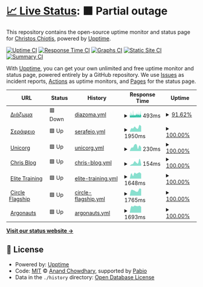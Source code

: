 # [📈 Live Status](https://chiotis.github.io/upptime): <!--live status--> **🟧 Partial outage**

This repository contains the open-source uptime monitor and status page for [Christos Chiotis](https://elegrad.com), powered by [Upptime](https://github.com/upptime/upptime).

[![Uptime CI](https://github.com/chiotis/upptime/workflows/Uptime%20CI/badge.svg)](https://github.com/chiotis/upptime/actions?query=workflow%3A%22Uptime+CI%22)
[![Response Time CI](https://github.com/chiotis/upptime/workflows/Response%20Time%20CI/badge.svg)](https://github.com/chiotis/upptime/actions?query=workflow%3A%22Response+Time+CI%22)
[![Graphs CI](https://github.com/chiotis/upptime/workflows/Graphs%20CI/badge.svg)](https://github.com/chiotis/upptime/actions?query=workflow%3A%22Graphs+CI%22)
[![Static Site CI](https://github.com/chiotis/upptime/workflows/Static%20Site%20CI/badge.svg)](https://github.com/chiotis/upptime/actions?query=workflow%3A%22Static+Site+CI%22)
[![Summary CI](https://github.com/chiotis/upptime/workflows/Summary%20CI/badge.svg)](https://github.com/chiotis/upptime/actions?query=workflow%3A%22Summary+CI%22)

With [Upptime](https://upptime.js.org), you can get your own unlimited and free uptime monitor and status page, powered entirely by a GitHub repository. We use [Issues](https://github.com/chiotis/upptime/issues) as incident reports, [Actions](https://github.com/chiotis/upptime/actions) as uptime monitors, and [Pages](https://chiotis.github.io/upptime) for the status page.

<!--start: status pages-->
<!-- This summary is generated by Upptime (https://github.com/upptime/upptime) -->
<!-- Do not edit this manually, your changes will be overwritten -->
<!-- prettier-ignore -->
| URL | Status | History | Response Time | Uptime |
| --- | ------ | ------- | ------------- | ------ |
| <img alt="" src="https://icons.duckduckgo.com/ip3/diazoma.gr.ico" height="13"> [Διάζωμα](https://diazoma.gr) | 🟥 Down | [diazoma.yml](https://github.com/chiotis/upptime/commits/HEAD/history/diazoma.yml) | <details><summary><img alt="Response time graph" src="./graphs/diazoma/response-time-week.png" height="20"> 493ms</summary><br><a href="https://chiotis.github.io/upptime/history/diazoma"><img alt="Response time 520" src="https://img.shields.io/endpoint?url=https%3A%2F%2Fraw.githubusercontent.com%2Fchiotis%2Fupptime%2FHEAD%2Fapi%2Fdiazoma%2Fresponse-time.json"></a><br><a href="https://chiotis.github.io/upptime/history/diazoma"><img alt="24-hour response time 492" src="https://img.shields.io/endpoint?url=https%3A%2F%2Fraw.githubusercontent.com%2Fchiotis%2Fupptime%2FHEAD%2Fapi%2Fdiazoma%2Fresponse-time-day.json"></a><br><a href="https://chiotis.github.io/upptime/history/diazoma"><img alt="7-day response time 493" src="https://img.shields.io/endpoint?url=https%3A%2F%2Fraw.githubusercontent.com%2Fchiotis%2Fupptime%2FHEAD%2Fapi%2Fdiazoma%2Fresponse-time-week.json"></a><br><a href="https://chiotis.github.io/upptime/history/diazoma"><img alt="30-day response time 482" src="https://img.shields.io/endpoint?url=https%3A%2F%2Fraw.githubusercontent.com%2Fchiotis%2Fupptime%2FHEAD%2Fapi%2Fdiazoma%2Fresponse-time-month.json"></a><br><a href="https://chiotis.github.io/upptime/history/diazoma"><img alt="1-year response time 520" src="https://img.shields.io/endpoint?url=https%3A%2F%2Fraw.githubusercontent.com%2Fchiotis%2Fupptime%2FHEAD%2Fapi%2Fdiazoma%2Fresponse-time-year.json"></a></details> | <details><summary><a href="https://chiotis.github.io/upptime/history/diazoma">91.62%</a></summary><a href="https://chiotis.github.io/upptime/history/diazoma"><img alt="All-time uptime 98.60%" src="https://img.shields.io/endpoint?url=https%3A%2F%2Fraw.githubusercontent.com%2Fchiotis%2Fupptime%2FHEAD%2Fapi%2Fdiazoma%2Fuptime.json"></a><br><a href="https://chiotis.github.io/upptime/history/diazoma"><img alt="24-hour uptime 95.24%" src="https://img.shields.io/endpoint?url=https%3A%2F%2Fraw.githubusercontent.com%2Fchiotis%2Fupptime%2FHEAD%2Fapi%2Fdiazoma%2Fuptime-day.json"></a><br><a href="https://chiotis.github.io/upptime/history/diazoma"><img alt="7-day uptime 91.62%" src="https://img.shields.io/endpoint?url=https%3A%2F%2Fraw.githubusercontent.com%2Fchiotis%2Fupptime%2FHEAD%2Fapi%2Fdiazoma%2Fuptime-week.json"></a><br><a href="https://chiotis.github.io/upptime/history/diazoma"><img alt="30-day uptime 92.91%" src="https://img.shields.io/endpoint?url=https%3A%2F%2Fraw.githubusercontent.com%2Fchiotis%2Fupptime%2FHEAD%2Fapi%2Fdiazoma%2Fuptime-month.json"></a><br><a href="https://chiotis.github.io/upptime/history/diazoma"><img alt="1-year uptime 98.60%" src="https://img.shields.io/endpoint?url=https%3A%2F%2Fraw.githubusercontent.com%2Fchiotis%2Fupptime%2FHEAD%2Fapi%2Fdiazoma%2Fuptime-year.json"></a></details>
| <img alt="" src="https://icons.duckduckgo.com/ip3/serafio.gr.ico" height="13"> [Σεράφειο](https://serafio.gr) | 🟩 Up | [serafeio.yml](https://github.com/chiotis/upptime/commits/HEAD/history/serafeio.yml) | <details><summary><img alt="Response time graph" src="./graphs/serafeio/response-time-week.png" height="20"> 1950ms</summary><br><a href="https://chiotis.github.io/upptime/history/serafeio"><img alt="Response time 1802" src="https://img.shields.io/endpoint?url=https%3A%2F%2Fraw.githubusercontent.com%2Fchiotis%2Fupptime%2FHEAD%2Fapi%2Fserafeio%2Fresponse-time.json"></a><br><a href="https://chiotis.github.io/upptime/history/serafeio"><img alt="24-hour response time 2477" src="https://img.shields.io/endpoint?url=https%3A%2F%2Fraw.githubusercontent.com%2Fchiotis%2Fupptime%2FHEAD%2Fapi%2Fserafeio%2Fresponse-time-day.json"></a><br><a href="https://chiotis.github.io/upptime/history/serafeio"><img alt="7-day response time 1950" src="https://img.shields.io/endpoint?url=https%3A%2F%2Fraw.githubusercontent.com%2Fchiotis%2Fupptime%2FHEAD%2Fapi%2Fserafeio%2Fresponse-time-week.json"></a><br><a href="https://chiotis.github.io/upptime/history/serafeio"><img alt="30-day response time 1880" src="https://img.shields.io/endpoint?url=https%3A%2F%2Fraw.githubusercontent.com%2Fchiotis%2Fupptime%2FHEAD%2Fapi%2Fserafeio%2Fresponse-time-month.json"></a><br><a href="https://chiotis.github.io/upptime/history/serafeio"><img alt="1-year response time 1802" src="https://img.shields.io/endpoint?url=https%3A%2F%2Fraw.githubusercontent.com%2Fchiotis%2Fupptime%2FHEAD%2Fapi%2Fserafeio%2Fresponse-time-year.json"></a></details> | <details><summary><a href="https://chiotis.github.io/upptime/history/serafeio">100.00%</a></summary><a href="https://chiotis.github.io/upptime/history/serafeio"><img alt="All-time uptime 99.95%" src="https://img.shields.io/endpoint?url=https%3A%2F%2Fraw.githubusercontent.com%2Fchiotis%2Fupptime%2FHEAD%2Fapi%2Fserafeio%2Fuptime.json"></a><br><a href="https://chiotis.github.io/upptime/history/serafeio"><img alt="24-hour uptime 100.00%" src="https://img.shields.io/endpoint?url=https%3A%2F%2Fraw.githubusercontent.com%2Fchiotis%2Fupptime%2FHEAD%2Fapi%2Fserafeio%2Fuptime-day.json"></a><br><a href="https://chiotis.github.io/upptime/history/serafeio"><img alt="7-day uptime 100.00%" src="https://img.shields.io/endpoint?url=https%3A%2F%2Fraw.githubusercontent.com%2Fchiotis%2Fupptime%2FHEAD%2Fapi%2Fserafeio%2Fuptime-week.json"></a><br><a href="https://chiotis.github.io/upptime/history/serafeio"><img alt="30-day uptime 100.00%" src="https://img.shields.io/endpoint?url=https%3A%2F%2Fraw.githubusercontent.com%2Fchiotis%2Fupptime%2FHEAD%2Fapi%2Fserafeio%2Fuptime-month.json"></a><br><a href="https://chiotis.github.io/upptime/history/serafeio"><img alt="1-year uptime 99.95%" src="https://img.shields.io/endpoint?url=https%3A%2F%2Fraw.githubusercontent.com%2Fchiotis%2Fupptime%2FHEAD%2Fapi%2Fserafeio%2Fuptime-year.json"></a></details>
| <img alt="" src="https://icons.duckduckgo.com/ip3/unicorg.gr.ico" height="13"> [Unicorg](https://unicorg.gr) | 🟩 Up | [unicorg.yml](https://github.com/chiotis/upptime/commits/HEAD/history/unicorg.yml) | <details><summary><img alt="Response time graph" src="./graphs/unicorg/response-time-week.png" height="20"> 230ms</summary><br><a href="https://chiotis.github.io/upptime/history/unicorg"><img alt="Response time 255" src="https://img.shields.io/endpoint?url=https%3A%2F%2Fraw.githubusercontent.com%2Fchiotis%2Fupptime%2FHEAD%2Fapi%2Funicorg%2Fresponse-time.json"></a><br><a href="https://chiotis.github.io/upptime/history/unicorg"><img alt="24-hour response time 178" src="https://img.shields.io/endpoint?url=https%3A%2F%2Fraw.githubusercontent.com%2Fchiotis%2Fupptime%2FHEAD%2Fapi%2Funicorg%2Fresponse-time-day.json"></a><br><a href="https://chiotis.github.io/upptime/history/unicorg"><img alt="7-day response time 230" src="https://img.shields.io/endpoint?url=https%3A%2F%2Fraw.githubusercontent.com%2Fchiotis%2Fupptime%2FHEAD%2Fapi%2Funicorg%2Fresponse-time-week.json"></a><br><a href="https://chiotis.github.io/upptime/history/unicorg"><img alt="30-day response time 253" src="https://img.shields.io/endpoint?url=https%3A%2F%2Fraw.githubusercontent.com%2Fchiotis%2Fupptime%2FHEAD%2Fapi%2Funicorg%2Fresponse-time-month.json"></a><br><a href="https://chiotis.github.io/upptime/history/unicorg"><img alt="1-year response time 255" src="https://img.shields.io/endpoint?url=https%3A%2F%2Fraw.githubusercontent.com%2Fchiotis%2Fupptime%2FHEAD%2Fapi%2Funicorg%2Fresponse-time-year.json"></a></details> | <details><summary><a href="https://chiotis.github.io/upptime/history/unicorg">100.00%</a></summary><a href="https://chiotis.github.io/upptime/history/unicorg"><img alt="All-time uptime 100.00%" src="https://img.shields.io/endpoint?url=https%3A%2F%2Fraw.githubusercontent.com%2Fchiotis%2Fupptime%2FHEAD%2Fapi%2Funicorg%2Fuptime.json"></a><br><a href="https://chiotis.github.io/upptime/history/unicorg"><img alt="24-hour uptime 100.00%" src="https://img.shields.io/endpoint?url=https%3A%2F%2Fraw.githubusercontent.com%2Fchiotis%2Fupptime%2FHEAD%2Fapi%2Funicorg%2Fuptime-day.json"></a><br><a href="https://chiotis.github.io/upptime/history/unicorg"><img alt="7-day uptime 100.00%" src="https://img.shields.io/endpoint?url=https%3A%2F%2Fraw.githubusercontent.com%2Fchiotis%2Fupptime%2FHEAD%2Fapi%2Funicorg%2Fuptime-week.json"></a><br><a href="https://chiotis.github.io/upptime/history/unicorg"><img alt="30-day uptime 100.00%" src="https://img.shields.io/endpoint?url=https%3A%2F%2Fraw.githubusercontent.com%2Fchiotis%2Fupptime%2FHEAD%2Fapi%2Funicorg%2Fuptime-month.json"></a><br><a href="https://chiotis.github.io/upptime/history/unicorg"><img alt="1-year uptime 100.00%" src="https://img.shields.io/endpoint?url=https%3A%2F%2Fraw.githubusercontent.com%2Fchiotis%2Fupptime%2FHEAD%2Fapi%2Funicorg%2Fuptime-year.json"></a></details>
| <img alt="" src="https://icons.duckduckgo.com/ip3/chiotis.eu.ico" height="13"> [Chris Blog](https://chiotis.eu) | 🟩 Up | [chris-blog.yml](https://github.com/chiotis/upptime/commits/HEAD/history/chris-blog.yml) | <details><summary><img alt="Response time graph" src="./graphs/chris-blog/response-time-week.png" height="20"> 154ms</summary><br><a href="https://chiotis.github.io/upptime/history/chris-blog"><img alt="Response time 187" src="https://img.shields.io/endpoint?url=https%3A%2F%2Fraw.githubusercontent.com%2Fchiotis%2Fupptime%2FHEAD%2Fapi%2Fchris-blog%2Fresponse-time.json"></a><br><a href="https://chiotis.github.io/upptime/history/chris-blog"><img alt="24-hour response time 63" src="https://img.shields.io/endpoint?url=https%3A%2F%2Fraw.githubusercontent.com%2Fchiotis%2Fupptime%2FHEAD%2Fapi%2Fchris-blog%2Fresponse-time-day.json"></a><br><a href="https://chiotis.github.io/upptime/history/chris-blog"><img alt="7-day response time 154" src="https://img.shields.io/endpoint?url=https%3A%2F%2Fraw.githubusercontent.com%2Fchiotis%2Fupptime%2FHEAD%2Fapi%2Fchris-blog%2Fresponse-time-week.json"></a><br><a href="https://chiotis.github.io/upptime/history/chris-blog"><img alt="30-day response time 192" src="https://img.shields.io/endpoint?url=https%3A%2F%2Fraw.githubusercontent.com%2Fchiotis%2Fupptime%2FHEAD%2Fapi%2Fchris-blog%2Fresponse-time-month.json"></a><br><a href="https://chiotis.github.io/upptime/history/chris-blog"><img alt="1-year response time 187" src="https://img.shields.io/endpoint?url=https%3A%2F%2Fraw.githubusercontent.com%2Fchiotis%2Fupptime%2FHEAD%2Fapi%2Fchris-blog%2Fresponse-time-year.json"></a></details> | <details><summary><a href="https://chiotis.github.io/upptime/history/chris-blog">100.00%</a></summary><a href="https://chiotis.github.io/upptime/history/chris-blog"><img alt="All-time uptime 100.00%" src="https://img.shields.io/endpoint?url=https%3A%2F%2Fraw.githubusercontent.com%2Fchiotis%2Fupptime%2FHEAD%2Fapi%2Fchris-blog%2Fuptime.json"></a><br><a href="https://chiotis.github.io/upptime/history/chris-blog"><img alt="24-hour uptime 100.00%" src="https://img.shields.io/endpoint?url=https%3A%2F%2Fraw.githubusercontent.com%2Fchiotis%2Fupptime%2FHEAD%2Fapi%2Fchris-blog%2Fuptime-day.json"></a><br><a href="https://chiotis.github.io/upptime/history/chris-blog"><img alt="7-day uptime 100.00%" src="https://img.shields.io/endpoint?url=https%3A%2F%2Fraw.githubusercontent.com%2Fchiotis%2Fupptime%2FHEAD%2Fapi%2Fchris-blog%2Fuptime-week.json"></a><br><a href="https://chiotis.github.io/upptime/history/chris-blog"><img alt="30-day uptime 100.00%" src="https://img.shields.io/endpoint?url=https%3A%2F%2Fraw.githubusercontent.com%2Fchiotis%2Fupptime%2FHEAD%2Fapi%2Fchris-blog%2Fuptime-month.json"></a><br><a href="https://chiotis.github.io/upptime/history/chris-blog"><img alt="1-year uptime 100.00%" src="https://img.shields.io/endpoint?url=https%3A%2F%2Fraw.githubusercontent.com%2Fchiotis%2Fupptime%2FHEAD%2Fapi%2Fchris-blog%2Fuptime-year.json"></a></details>
| <img alt="" src="https://icons.duckduckgo.com/ip3/elitetraining.gr.ico" height="13"> [Elite Training](https://elitetraining.gr) | 🟩 Up | [elite-training.yml](https://github.com/chiotis/upptime/commits/HEAD/history/elite-training.yml) | <details><summary><img alt="Response time graph" src="./graphs/elite-training/response-time-week.png" height="20"> 1648ms</summary><br><a href="https://chiotis.github.io/upptime/history/elite-training"><img alt="Response time 1616" src="https://img.shields.io/endpoint?url=https%3A%2F%2Fraw.githubusercontent.com%2Fchiotis%2Fupptime%2FHEAD%2Fapi%2Felite-training%2Fresponse-time.json"></a><br><a href="https://chiotis.github.io/upptime/history/elite-training"><img alt="24-hour response time 1608" src="https://img.shields.io/endpoint?url=https%3A%2F%2Fraw.githubusercontent.com%2Fchiotis%2Fupptime%2FHEAD%2Fapi%2Felite-training%2Fresponse-time-day.json"></a><br><a href="https://chiotis.github.io/upptime/history/elite-training"><img alt="7-day response time 1648" src="https://img.shields.io/endpoint?url=https%3A%2F%2Fraw.githubusercontent.com%2Fchiotis%2Fupptime%2FHEAD%2Fapi%2Felite-training%2Fresponse-time-week.json"></a><br><a href="https://chiotis.github.io/upptime/history/elite-training"><img alt="30-day response time 1528" src="https://img.shields.io/endpoint?url=https%3A%2F%2Fraw.githubusercontent.com%2Fchiotis%2Fupptime%2FHEAD%2Fapi%2Felite-training%2Fresponse-time-month.json"></a><br><a href="https://chiotis.github.io/upptime/history/elite-training"><img alt="1-year response time 1616" src="https://img.shields.io/endpoint?url=https%3A%2F%2Fraw.githubusercontent.com%2Fchiotis%2Fupptime%2FHEAD%2Fapi%2Felite-training%2Fresponse-time-year.json"></a></details> | <details><summary><a href="https://chiotis.github.io/upptime/history/elite-training">100.00%</a></summary><a href="https://chiotis.github.io/upptime/history/elite-training"><img alt="All-time uptime 100.00%" src="https://img.shields.io/endpoint?url=https%3A%2F%2Fraw.githubusercontent.com%2Fchiotis%2Fupptime%2FHEAD%2Fapi%2Felite-training%2Fuptime.json"></a><br><a href="https://chiotis.github.io/upptime/history/elite-training"><img alt="24-hour uptime 100.00%" src="https://img.shields.io/endpoint?url=https%3A%2F%2Fraw.githubusercontent.com%2Fchiotis%2Fupptime%2FHEAD%2Fapi%2Felite-training%2Fuptime-day.json"></a><br><a href="https://chiotis.github.io/upptime/history/elite-training"><img alt="7-day uptime 100.00%" src="https://img.shields.io/endpoint?url=https%3A%2F%2Fraw.githubusercontent.com%2Fchiotis%2Fupptime%2FHEAD%2Fapi%2Felite-training%2Fuptime-week.json"></a><br><a href="https://chiotis.github.io/upptime/history/elite-training"><img alt="30-day uptime 100.00%" src="https://img.shields.io/endpoint?url=https%3A%2F%2Fraw.githubusercontent.com%2Fchiotis%2Fupptime%2FHEAD%2Fapi%2Felite-training%2Fuptime-month.json"></a><br><a href="https://chiotis.github.io/upptime/history/elite-training"><img alt="1-year uptime 100.00%" src="https://img.shields.io/endpoint?url=https%3A%2F%2Fraw.githubusercontent.com%2Fchiotis%2Fupptime%2FHEAD%2Fapi%2Felite-training%2Fuptime-year.json"></a></details>
| <img alt="" src="https://icons.duckduckgo.com/ip3/circle-flagship.eu.ico" height="13"> [Circle Flagship](https://circle-flagship.eu) | 🟩 Up | [circle-flagship.yml](https://github.com/chiotis/upptime/commits/HEAD/history/circle-flagship.yml) | <details><summary><img alt="Response time graph" src="./graphs/circle-flagship/response-time-week.png" height="20"> 1765ms</summary><br><a href="https://chiotis.github.io/upptime/history/circle-flagship"><img alt="Response time 1322" src="https://img.shields.io/endpoint?url=https%3A%2F%2Fraw.githubusercontent.com%2Fchiotis%2Fupptime%2FHEAD%2Fapi%2Fcircle-flagship%2Fresponse-time.json"></a><br><a href="https://chiotis.github.io/upptime/history/circle-flagship"><img alt="24-hour response time 2150" src="https://img.shields.io/endpoint?url=https%3A%2F%2Fraw.githubusercontent.com%2Fchiotis%2Fupptime%2FHEAD%2Fapi%2Fcircle-flagship%2Fresponse-time-day.json"></a><br><a href="https://chiotis.github.io/upptime/history/circle-flagship"><img alt="7-day response time 1765" src="https://img.shields.io/endpoint?url=https%3A%2F%2Fraw.githubusercontent.com%2Fchiotis%2Fupptime%2FHEAD%2Fapi%2Fcircle-flagship%2Fresponse-time-week.json"></a><br><a href="https://chiotis.github.io/upptime/history/circle-flagship"><img alt="30-day response time 1734" src="https://img.shields.io/endpoint?url=https%3A%2F%2Fraw.githubusercontent.com%2Fchiotis%2Fupptime%2FHEAD%2Fapi%2Fcircle-flagship%2Fresponse-time-month.json"></a><br><a href="https://chiotis.github.io/upptime/history/circle-flagship"><img alt="1-year response time 1322" src="https://img.shields.io/endpoint?url=https%3A%2F%2Fraw.githubusercontent.com%2Fchiotis%2Fupptime%2FHEAD%2Fapi%2Fcircle-flagship%2Fresponse-time-year.json"></a></details> | <details><summary><a href="https://chiotis.github.io/upptime/history/circle-flagship">100.00%</a></summary><a href="https://chiotis.github.io/upptime/history/circle-flagship"><img alt="All-time uptime 100.00%" src="https://img.shields.io/endpoint?url=https%3A%2F%2Fraw.githubusercontent.com%2Fchiotis%2Fupptime%2FHEAD%2Fapi%2Fcircle-flagship%2Fuptime.json"></a><br><a href="https://chiotis.github.io/upptime/history/circle-flagship"><img alt="24-hour uptime 100.00%" src="https://img.shields.io/endpoint?url=https%3A%2F%2Fraw.githubusercontent.com%2Fchiotis%2Fupptime%2FHEAD%2Fapi%2Fcircle-flagship%2Fuptime-day.json"></a><br><a href="https://chiotis.github.io/upptime/history/circle-flagship"><img alt="7-day uptime 100.00%" src="https://img.shields.io/endpoint?url=https%3A%2F%2Fraw.githubusercontent.com%2Fchiotis%2Fupptime%2FHEAD%2Fapi%2Fcircle-flagship%2Fuptime-week.json"></a><br><a href="https://chiotis.github.io/upptime/history/circle-flagship"><img alt="30-day uptime 100.00%" src="https://img.shields.io/endpoint?url=https%3A%2F%2Fraw.githubusercontent.com%2Fchiotis%2Fupptime%2FHEAD%2Fapi%2Fcircle-flagship%2Fuptime-month.json"></a><br><a href="https://chiotis.github.io/upptime/history/circle-flagship"><img alt="1-year uptime 100.00%" src="https://img.shields.io/endpoint?url=https%3A%2F%2Fraw.githubusercontent.com%2Fchiotis%2Fupptime%2FHEAD%2Fapi%2Fcircle-flagship%2Fuptime-year.json"></a></details>
| <img alt="" src="https://icons.duckduckgo.com/ip3/argonautsproductions.gr.ico" height="13"> [Argonauts](https://argonautsproductions.gr) | 🟩 Up | [argonauts.yml](https://github.com/chiotis/upptime/commits/HEAD/history/argonauts.yml) | <details><summary><img alt="Response time graph" src="./graphs/argonauts/response-time-week.png" height="20"> 1693ms</summary><br><a href="https://chiotis.github.io/upptime/history/argonauts"><img alt="Response time 1640" src="https://img.shields.io/endpoint?url=https%3A%2F%2Fraw.githubusercontent.com%2Fchiotis%2Fupptime%2FHEAD%2Fapi%2Fargonauts%2Fresponse-time.json"></a><br><a href="https://chiotis.github.io/upptime/history/argonauts"><img alt="24-hour response time 1502" src="https://img.shields.io/endpoint?url=https%3A%2F%2Fraw.githubusercontent.com%2Fchiotis%2Fupptime%2FHEAD%2Fapi%2Fargonauts%2Fresponse-time-day.json"></a><br><a href="https://chiotis.github.io/upptime/history/argonauts"><img alt="7-day response time 1693" src="https://img.shields.io/endpoint?url=https%3A%2F%2Fraw.githubusercontent.com%2Fchiotis%2Fupptime%2FHEAD%2Fapi%2Fargonauts%2Fresponse-time-week.json"></a><br><a href="https://chiotis.github.io/upptime/history/argonauts"><img alt="30-day response time 1649" src="https://img.shields.io/endpoint?url=https%3A%2F%2Fraw.githubusercontent.com%2Fchiotis%2Fupptime%2FHEAD%2Fapi%2Fargonauts%2Fresponse-time-month.json"></a><br><a href="https://chiotis.github.io/upptime/history/argonauts"><img alt="1-year response time 1640" src="https://img.shields.io/endpoint?url=https%3A%2F%2Fraw.githubusercontent.com%2Fchiotis%2Fupptime%2FHEAD%2Fapi%2Fargonauts%2Fresponse-time-year.json"></a></details> | <details><summary><a href="https://chiotis.github.io/upptime/history/argonauts">100.00%</a></summary><a href="https://chiotis.github.io/upptime/history/argonauts"><img alt="All-time uptime 99.73%" src="https://img.shields.io/endpoint?url=https%3A%2F%2Fraw.githubusercontent.com%2Fchiotis%2Fupptime%2FHEAD%2Fapi%2Fargonauts%2Fuptime.json"></a><br><a href="https://chiotis.github.io/upptime/history/argonauts"><img alt="24-hour uptime 100.00%" src="https://img.shields.io/endpoint?url=https%3A%2F%2Fraw.githubusercontent.com%2Fchiotis%2Fupptime%2FHEAD%2Fapi%2Fargonauts%2Fuptime-day.json"></a><br><a href="https://chiotis.github.io/upptime/history/argonauts"><img alt="7-day uptime 100.00%" src="https://img.shields.io/endpoint?url=https%3A%2F%2Fraw.githubusercontent.com%2Fchiotis%2Fupptime%2FHEAD%2Fapi%2Fargonauts%2Fuptime-week.json"></a><br><a href="https://chiotis.github.io/upptime/history/argonauts"><img alt="30-day uptime 99.85%" src="https://img.shields.io/endpoint?url=https%3A%2F%2Fraw.githubusercontent.com%2Fchiotis%2Fupptime%2FHEAD%2Fapi%2Fargonauts%2Fuptime-month.json"></a><br><a href="https://chiotis.github.io/upptime/history/argonauts"><img alt="1-year uptime 99.73%" src="https://img.shields.io/endpoint?url=https%3A%2F%2Fraw.githubusercontent.com%2Fchiotis%2Fupptime%2FHEAD%2Fapi%2Fargonauts%2Fuptime-year.json"></a></details>

<!--end: status pages-->

[**Visit our status website →**](https://chiotis.github.io/upptime)

## 📄 License

- Powered by: [Upptime](https://github.com/upptime/upptime)
- Code: [MIT](./LICENSE) © [Anand Chowdhary](https://anandchowdhary.com), supported by [Pabio](https://pabio.com)
- Data in the `./history` directory: [Open Database License](https://opendatacommons.org/licenses/odbl/1-0/)
